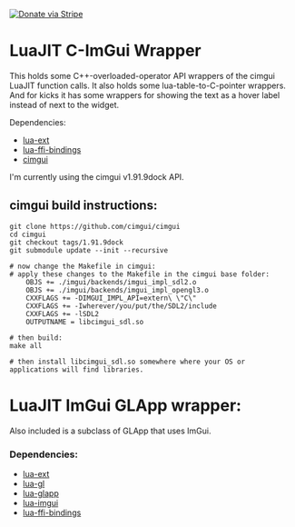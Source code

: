 [![Donate via Stripe](https://img.shields.io/badge/Donate-Stripe-green.svg)](https://buy.stripe.com/00gbJZ0OdcNs9zi288)<br>

# LuaJIT C-ImGui Wrapper

This holds some C++-overloaded-operator API wrappers of the cimgui LuaJIT function calls.
It also holds some lua-table-to-C-pointer wrappers.
And for kicks it has some wrappers for showing the text as a hover label instead of next to the widget.

Dependencies:
- [lua-ext](https://github.com/thenumbernine/lua-ext)
- [lua-ffi-bindings](https://github.com/thenumbernine/lua-ffi-bindings)
- [cimgui](https://github.com/cimgui/cimgui)

I'm currently using the cimgui v1.91.9dock API.

## cimgui build instructions:

```
git clone https://github.com/cimgui/cimgui
cd cimgui
git checkout tags/1.91.9dock
git submodule update --init --recursive

# now change the Makefile in cimgui:
# apply these changes to the Makefile in the cimgui base folder:
	OBJS += ./imgui/backends/imgui_impl_sdl2.o
	OBJS += ./imgui/backends/imgui_impl_opengl3.o
	CXXFLAGS += -DIMGUI_IMPL_API=extern\ \"C\"
	CXXFLAGS += -Iwherever/you/put/the/SDL2/include
	CXXFLAGS += -lSDL2
	OUTPUTNAME = libcimgui_sdl.so

# then build:
make all

# then install libcimgui_sdl.so somewhere where your OS or applications will find libraries.
```

# LuaJIT ImGui GLApp wrapper:

Also included is a subclass of GLApp that uses ImGui.

### Dependencies:

- [lua-ext](https://github.com/thenumbernine/lua-ext)
- [lua-gl](https://github.com/thenumbernine/lua-gl)
- [lua-glapp](https://github.com/thenumbernine/lua-glapp)
- [lua-imgui](https://github.com/thenumbernine/lua-imgui)
- [lua-ffi-bindings](https://github.com/thenumbernine/lua-ffi-bindings)
